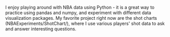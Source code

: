 I enjoy playing around with NBA data using Python - it is a great way to practice using pandas and numpy, and experiment with different data visualization packages. My favorite project right now are the shot charts (NBAExperiments/ShotChart/), where I use various players' shot data to ask and answer interesting questions. 
